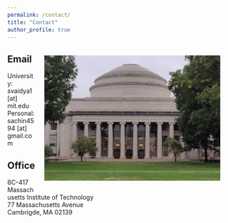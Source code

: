 ```yaml
---
permalink: /contact/
title: "Contact"
author_profile: true
---
```

<img align="right" src="https://raw.githubusercontent.com/sachin4594/svaidya.github.io/master/images/MIT.jpg" width="400" style="margin: 20px"/>

## Email

University: svaidya1 [at] mit.edu\
Personal: sachin4594 [at] gmail.com


## Office
6C-417\
Massachusetts Institute of Technology\
77 Massachusetts Avenue\
Cambrigde, MA 02139
